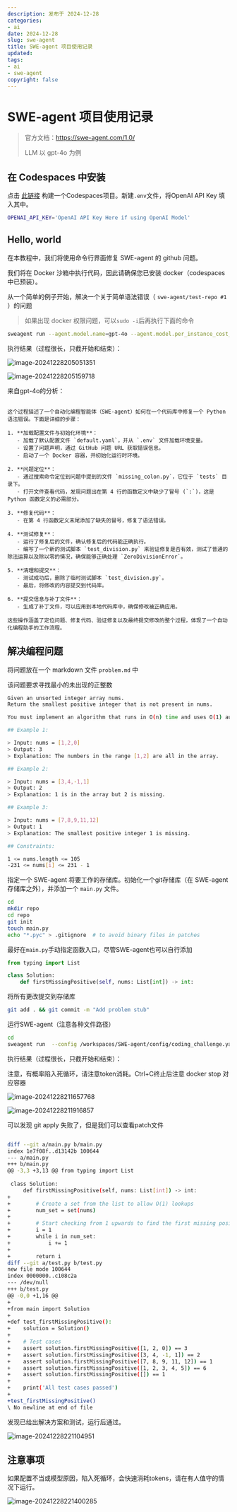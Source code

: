 ```yaml
---
description: 发布于 2024-12-28
categories:
- ai
date: 2024-12-28
slug: swe-agent
title: SWE-agent 项目使用记录
updated: 
tags: 
- ai
- swe-agent
copyright: false
---
```


# SWE-agent 项目使用记录

> 官方文档：https://swe-agent.com/1.0/
>
> LLM 以 gpt-4o 为例

## 在 Codespaces 中安装

点击 [此链接](https://codespaces.new/SWE-agent/SWE-agent) 构建一个Codespaces项目。新建`.env`文件，将OpenAI API Key 填入其中。

```bash
OPENAI_API_KEY='OpenAI API Key Here if using OpenAI Model'
```

## Hello, world

在本教程中，我们将使用命令行界面修复 SWE-agent 的 github 问题。

我们将在 Docker 沙箱中执行代码，因此请确保您已安装 docker（codespaces中已预装）。

从一个简单的例子开始，解决一个关于简单语法错误（ `swe-agent/test-repo #1` ）的问题

>  如果出现 docker 权限问题，可以`sudo -i`后再执行下面的命令

```bash
sweagent run --agent.model.name=gpt-4o --agent.model.per_instance_cost_limit=2.00   --env.repo.github_url=https://github.com/SWE-agent/test-repo  --problem_statement.github_url=https://github.com/SWE-agent/test-repo/issues/1
```

执行结果（过程很长，只截开始和结束）：

![image-20241228205051351](https://media.opennet.top/i/2024/12/28/watty6-0.png)

![image-20241228205159718](https://media.opennet.top/i/2024/12/28/wbgtiv-0.png)

来自gpt-4o的分析：

```

这个过程描述了一个自动化编程智能体（SWE-agent）如何在一个代码库中修复一个 Python 语法错误。下面是详细的步骤：

1. **加载配置文件与初始化环境**：  
   - 加载了默认配置文件 `default.yaml`，并从 `.env` 文件加载环境变量。
   - 设置了问题声明，通过 GitHub 问题 URL 获取错误信息。
   - 启动了一个 Docker 容器，并初始化运行时环境。

2. **问题定位**：
   - 通过搜索命令定位到问题中提到的文件 `missing_colon.py`，它位于 `tests` 目录下。
   - 打开文件查看代码，发现问题出在第 4 行的函数定义中缺少了冒号 (`:`)，这是 Python 函数定义的必需部分。

3. **修复代码**：
   - 在第 4 行函数定义末尾添加了缺失的冒号，修复了语法错误。

4. **测试修复**：
   - 运行了修复后的文件，确认修复后的代码能正确执行。
   - 编写了一个新的测试脚本 `test_division.py` 来验证修复是否有效，测试了普通的除法运算以及除以零的情况，确保能够正确处理 `ZeroDivisionError`。

5. **清理和提交**：
   - 测试成功后，删除了临时测试脚本 `test_division.py`。
   - 最后，将修改的内容提交到代码库。

6. **提交信息与补丁文件**：
   - 生成了补丁文件，可以应用到本地代码库中，确保修改被正确应用。

这些操作涵盖了定位问题、修复代码、验证修复以及最终提交修改的整个过程，体现了一个自动化编程助手的工作流程。
```

## 解决编程问题

将问题放在一个 markdown 文件 `problem.md` 中

该问题要求寻找最小的未出现的正整数

```bash
Given an unsorted integer array nums.
Return the smallest positive integer that is not present in nums.

You must implement an algorithm that runs in O(n) time and uses O(1) auxiliary space.

## Example 1:

> Input: nums = [1,2,0]
> Output: 3
> Explanation: The numbers in the range [1,2] are all in the array.

## Example 2:

> Input: nums = [3,4,-1,1]
> Output: 2
> Explanation: 1 is in the array but 2 is missing.

## Example 3:

> Input: nums = [7,8,9,11,12]
> Output: 1
> Explanation: The smallest positive integer 1 is missing.

## Constraints:

1 <= nums.length <= 105
-231 <= nums[i] <= 231 - 1
```

指定一个 SWE-agent 将要工作的存储库。初始化一个git存储库（在 SWE-agent 存储库之外），并添加一个 `main.py` 文件。

```bash
cd
mkdir repo
cd repo
git init
touch main.py
echo "*.pyc" > .gitignore  # to avoid binary files in patches
```

最好在`main.py`手动指定函数入口，尽管SWE-agent也可以自行添加

```python
from typing import List

class Solution:
    def firstMissingPositive(self, nums: List[int]) -> int:
```

将所有更改提交到存储库

```bash
git add . && git commit -m "Add problem stub"
```

运行SWE-agent（注意各种文件路径）

```bash
cd
sweagent run  --config /workspaces/SWE-agent/config/coding_challenge.yaml  --problem_statement.path=/workspaces/SWE-agent/problem.md  --env.repo.path=/root/repo  --agent.model.name=gpt-4o  --agent.model.per_instance_cost_limit 3.0  --actions.apply_patch_locally=True
```

执行结果（过程很长，只截开始和结束）：

注意，有概率陷入死循环，请注意token消耗。Ctrl+C终止后注意 docker stop 对应容器

![image-20241228211657768](https://media.opennet.top/i/2024/12/28/xe5a0k-0.png)

![image-20241228211916857](https://media.opennet.top/i/2024/12/28/xfg8z3-0.png)

可以发现 git apply 失败了，但是我们可以查看patch文件

```bash

diff --git a/main.py b/main.py
index 1e7f08f..d13142b 100644
--- a/main.py
+++ b/main.py
@@ -3,3 +3,13 @@ from typing import List
 
 class Solution:
     def firstMissingPositive(self, nums: List[int]) -> int:
+
+        # Create a set from the list to allow O(1) lookups
+        num_set = set(nums)
+        
+        # Start checking from 1 upwards to find the first missing positive integer
+        i = 1
+        while i in num_set:
+            i += 1
+        
+        return i
diff --git a/test.py b/test.py
new file mode 100644
index 0000000..c108c2a
--- /dev/null
+++ b/test.py
@@ -0,0 +1,16 @@
+
+from main import Solution
+
+def test_firstMissingPositive():
+    solution = Solution()
+    
+    # Test cases
+    assert solution.firstMissingPositive([1, 2, 0]) == 3
+    assert solution.firstMissingPositive([3, 4, -1, 1]) == 2
+    assert solution.firstMissingPositive([7, 8, 9, 11, 12]) == 1
+    assert solution.firstMissingPositive([1, 2, 3, 4, 5]) == 6
+    assert solution.firstMissingPositive([]) == 1
+
+    print('All test cases passed')
+
+test_firstMissingPositive()
\ No newline at end of file

```

发现已给出解决方案和测试，运行后通过。

![image-20241228221104951](https://media.opennet.top/i/2024/12/28/yy5t2s-0.png)

## 注意事项

如果配置不当或模型原因，陷入死循环，会快速消耗tokens，请在有人值守的情况下运行。

![image-20241228221400285](https://media.opennet.top/i/2024/12/28/yzwp6u-0.png)
